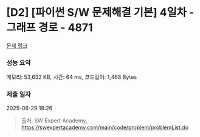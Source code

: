 # [D2] [파이썬 S/W 문제해결 기본] 4일차 - 그래프 경로 - 4871 

[문제 링크](https://swexpertacademy.com/main/code/problem/problemDetail.do?contestProbId=AWTQaUvqQdUDFAVT) 

### 성능 요약

메모리: 53,632 KB, 시간: 64 ms, 코드길이: 1,468 Bytes

### 제출 일자

2025-08-29 18:26



> 출처: SW Expert Academy, https://swexpertacademy.com/main/code/problem/problemList.do